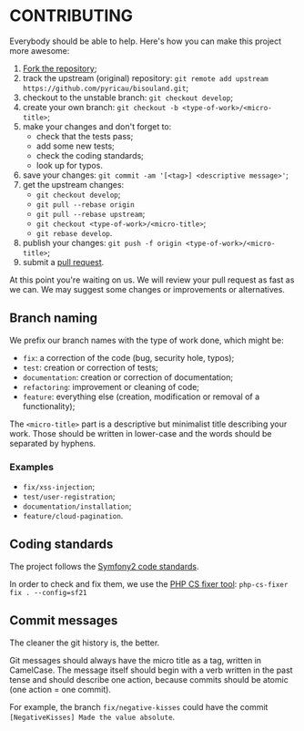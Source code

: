 # CONTRIBUTING

Everybody should be able to help. Here's how you can make this project more
awesome:

 1. [Fork the repository](https://github.com/pyricau/bisouland/fork_select);
 2. track the upstream (original) repository: `git remote add upstream https://github.com/pyricau/bisouland.git`;
 3. checkout to the unstable branch: `git checkout develop`;
 4. create your own branch: `git checkout -b <type-of-work>/<micro-title>`;
 5. make your changes and don't forget to:
    * check that the tests pass;
    * add some new tests;
    * check the coding standards;
    * look up for typos.
 6. save your changes: `git commit -am '[<tag>] <descriptive message>'`;
 7. get the upstream changes:
    * `git checkout develop`;
    * `git pull --rebase origin`
    * `git pull --rebase upstream`;
    * `git checkout <type-of-work>/<micro-title>`;
    * `git rebase develop`.
 8. publish your changes: `git push -f origin <type-of-work>/<micro-title>`;
 9. submit a
    [pull request](https://help.github.com/articles/creating-a-pull-request).

At this point you're waiting on us. We will review your pull request as fast
as we can. We may suggest some changes or improvements or alternatives.

## Branch naming

We prefix our branch names with the type of work done, which might be:

* `fix`: a correction of the code (bug, security hole, typos);
* `test`: creation or correction of tests;
* `documentation`: creation or correction of documentation;
* `refactoring`: improvement or cleaning of code;
* `feature`: everything else (creation, modification
  or removal of a functionality);

The `<micro-title>` part is a descriptive but minimalist title describing your
work. Those should be written in lower-case and the words should be separated
by hyphens.

### Examples

* `fix/xss-injection`;
* `test/user-registration`;
* `documentation/installation`;
* `feature/cloud-pagination`.

## Coding standards

The project follows the
[Symfony2 code standards](http://symfony.com/doc/master/contributing/code/standards.html).

In order to check and fix them, we use the
[PHP CS fixer tool](http://cs.sensiolabs.org/):
`php-cs-fixer fix . --config=sf21`

## Commit messages

The cleaner the git history is, the better.

Git messages should always have the micro title as a tag, written in CamelCase.
The message itself should begin with a verb written in the past tense and
should describe one action, because commits should be atomic (one action = one
commit).

For example, the branch `fix/negative-kisses` could have the commit
`[NegativeKisses] Made the value absolute`.
